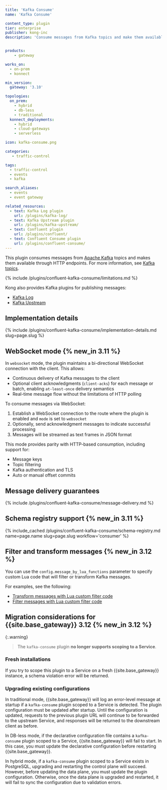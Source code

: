 ```yaml
---
title: 'Kafka Consume'
name: 'Kafka Consume'

content_type: plugin
tier: enterprise
publisher: kong-inc
description: 'Consume messages from Kafka topics and make them available through HTTP endpoints'


products:
    - gateway

works_on:
  - on-prem
  - konnect

min_version:
  gateway: '3.10'

topologies:
  on_prem:
    - hybrid
    - db-less
    - traditional
  konnect_deployments:
    - hybrid
    - cloud-gateways
    - serverless

icon: kafka-consume.png

categories:
   - traffic-control

tags:
  - traffic-control
  - events
  - kafka

search_aliases:
  - events
  - event gateway

related_resources:
  - text: Kafka Log plugin
    url: /plugins/kafka-log/
  - text: Kafka Upstream plugin
    url: /plugins/kafka-upstream/
  - text: Confluent plugin
    url: /plugins/confluent/
  - text: Confluent Consume plugin
    url: /plugins/confluent-consume/
---
```


This plugin consumes messages from [Apache Kafka](https://kafka.apache.org/) topics and makes them available through HTTP endpoints.
For more information, see [Kafka topics](https://kafka.apache.org/documentation/#intro_concepts_and_terms).

{% include /plugins/confluent-kafka-consume/limitations.md %}

Kong also provides Kafka plugins for publishing messages:
* [Kafka Log](/plugins/kafka-log/)
* [Kafka Upstream](/plugins/kafka-upstream/)

## Implementation details

{% include /plugins/confluent-kafka-consume/implementation-details.md slug=page.slug %}


## WebSocket mode {% new_in 3.11 %}

In `websocket` mode, the plugin maintains a bi-directional WebSocket connection with the client. This allows:
* Continuous delivery of Kafka messages to the client
* Optional client acknowledgments (`client-acks`) for each message or batch, enabling `at-least-once` delivery semantics
* Real-time message flow without the limitations of HTTP polling

To consume messages via WebSocket:
1. Establish a WebSocket connection to the route where the plugin is enabled and `mode` is set to `websocket`
1. Optionally, send acknowledgment messages to indicate successful processing
1. Messages will be streamed as text frames in JSON format

This mode provides parity with HTTP-based consumption, including support for:
* Message keys
* Topic filtering
* Kafka authentication and TLS
* Auto or manual offset commits

## Message delivery guarantees

{% include /plugins/confluent-kafka-consume/message-delivery.md %}

## Schema registry support {% new_in 3.11 %}

{% include_cached /plugins/confluent-kafka-consume/schema-registry.md name=page.name slug=page.slug workflow='consumer' %}

## Filter and transform messages {% new_in 3.12 %}

You can use the `config.message_by_lua_functions` parameter to specify custom Lua code that will filter or transform Kafka messages. 

For examples, see the following:
* [Transform messages with Lua custom filter code](/plugins/kafka-consume/examples/transform-messages/)
* [Filter messages with Lua custom filter code](/plugins/kafka-consume/examples/filter-messages/)

## Migration considerations for {{site.base_gateway}} 3.12 {% new_in 3.12 %}

{:.warning}
> The `kafka-consume` plugin **no longer supports scoping to a Service**.

### Fresh installations

If you try to scope this plugin to a Service on a fresh {{site.base_gateway}} instance, a schema violation error will be returned.

### Upgrading existing configurations

In traditional mode, {{site.base_gateway}} will log an error-level message at startup if a `kafka-consume` plugin scoped to a Service is detected. The plugin configuration must be updated after startup. Until the configuration is updated, requests to the previous plugin URL will continue to be forwarded to the upstream Service, and responses will be returned to the downstream client as before.

In DB-less mode, if the declarative configuration file contains a `kafka-consume` plugin scoped to a Service, {{site.base_gateway}} will fail to start. In this case, you must update the declarative configuration before restarting {{site.base_gateway}}.

In hybrid mode, if a `kafka-consume` plugin scoped to a Service exists in PostgreSQL, upgrading and restarting the control plane will succeed. However, before updating the data plane, you must update the plugin configuration. Otherwise, once the data plane is upgraded and restarted, it will fail to sync the configuration due to validation errors.
